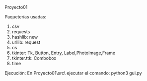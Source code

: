 Proyecto01

Paqueterías usadas: 
1. csv
2. requests
3. hashlib: new
4. urllib: request
5. os
6. tkinter: Tk, Button, Entry, Label,PhotoImage,Frame
7. tkinter.ttk: Combobox
8. time

Ejecución:
En Proyecto01\src\ ejecutar el comando: python3 gui.py